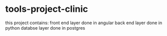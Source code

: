 # tools-project-clinic
this project contains: 
front end layer done in angular
back end layer done in python
databse layer done in postgres
